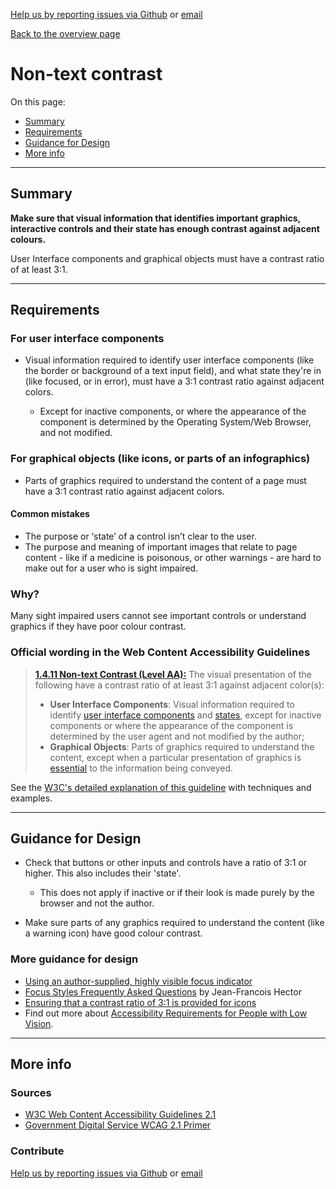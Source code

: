 [Help us by reporting issues via Github](https://github.com/theappbusiness/accessibility-guidelines) or [email](mailto:jeanfrancois@theappbusiness.com)

[Back to the overview page](./../index.html)

# Non-text contrast

On this page:
* [Summary](#summary)
* [Requirements](#requirements)
* [Guidance for Design](#guidance-for-design)
* [More info](#more-info)

---

## Summary

**Make sure that visual information that identifies important graphics, interactive controls and their state has enough contrast against adjacent colours.**

User Interface components and graphical objects must have a contrast ratio of at least 3:1.

---

## Requirements

### For user interface components

* Visual information required to identify user interface components (like the border or background of a text input field), and what state they're in (like focused, or in error), must have a 3:1 contrast ratio against adjacent colors.

  * Except for inactive components, or where the appearance of the component is determined by the Operating System/Web Browser, and not modified.

### For graphical objects (like icons, or parts of an infographics)

* Parts of graphics required to understand the content of a page must have a 3:1 contrast ratio against adjacent colors.

#### Common mistakes

* The purpose or ‘state’ of a control isn’t clear to the user.
* The purpose and meaning of important images that relate to page content - like if a medicine is poisonous, or other warnings - are hard to make out for a user who is sight impaired.

### Why?

Many sight impaired users cannot see important controls or understand graphics if they have poor colour contrast. 

### Official wording in the Web Content Accessibility Guidelines

> [**1.4.11 Non-text Contrast (Level AA):**](https://www.w3.org/TR/UNDERSTANDING-WCAG20/content-structure-separation-programmatic.html) The visual presentation of the following have a contrast ratio of at least 3:1 against adjacent color(s):
> 
> * **User Interface Components**: Visual information required to identify [user interface components](https://www.w3.org/WAI/WCAG21/Understanding/non-text-contrast.html#dfn-user-interface-component) and [states](https://www.w3.org/WAI/WCAG21/Understanding/non-text-contrast.html#dfn-state), except for inactive components or where the appearance of the component is determined by the user agent and not modified by the author;
> * **Graphical Objects**: Parts of graphics required to understand the content, except when a particular presentation of graphics is [essential](https://www.w3.org/WAI/WCAG21/Understanding/non-text-contrast.html#dfn-essential) to the information being conveyed.

See the [W3C's detailed explanation of this guideline](https://www.w3.org/TR/UNDERSTANDING-WCAG20/content-structure-separation-programmatic.html) with techniques and examples.

---

## Guidance for Design

* Check that buttons or other inputs and controls have a ratio of 3:1 or higher. This also includes their 'state'. 
  * This does not apply if inactive or if their look is made purely by the browser and not the author. 

* Make sure parts of any graphics required to understand the content (like a warning icon) have good colour contrast.

### More guidance for design

* [Using an author-supplied, highly visible focus indicator](https://www.w3.org/WAI/WCAG21/Techniques/general/G195)
* [Focus Styles Frequently Asked Questions](https://docs.google.com/document/d/1I9AvA3cPDlNdNpBZ1Kotk0CRLjL4aNe5Fkjs6S61nBI/edit?usp=sharing) by Jean-Francois Hector
* [Ensuring that a contrast ratio of 3:1 is provided for icons](https://www.w3.org/WAI/WCAG21/Techniques/general/G207)
* Find out more about [Accessibility Requirements for People with Low Vision](http://w3c.github.io/low-vision-a11y-tf/requirements.html).

---

## More info

### Sources

* [W3C Web Content Accessibility Guidelines 2.1](https://www.w3.org/TR/WCAG21/)
* [Government Digital Service WCAG 2.1 Primer](https://alphagov.github.io/wcag-primer/)

### Contribute

[Help us by reporting issues via Github](https://github.com/theappbusiness/accessibility-guidelines) or [email](mailto:jeanfrancois@theappbusiness.com)